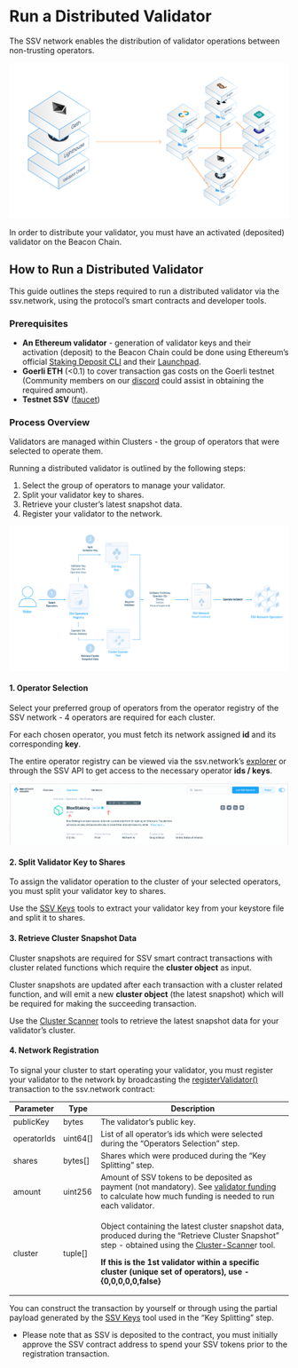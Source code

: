 # Run a Distributed Validator

The SSV network enables the distribution of validator operations between non-trusting operators.

![](.gitbook/assets/0.png)

In order to distribute your validator, you must have an activated (deposited) validator on the Beacon Chain.

## How to Run a Distributed Validator <a href="#_qbxicu1vhvv3" id="_qbxicu1vhvv3"></a>

This guide outlines the steps required to run a distributed validator via the ssv.network, using the protocol’s smart contracts and developer tools.

### Prerequisites <a href="#_v2zo33nxl8mr" id="_v2zo33nxl8mr"></a>

* **An Ethereum validator** - generation of validator keys and their activation (deposit) to the Beacon Chain could be done using Ethereum’s official [Staking Deposit CLI](https://github.com/ethereum/staking-deposit-cli) and their [Launchpad](https://goerli.launchpad.ethereum.org/).
* **Goerli ETH** (<0.1) to cover transaction gas costs on the Goerli testnet (Community members on our [discord](https://discord.gg/D5kUdV93) could assist in obtaining the required amount).
* **Testnet SSV** ([faucet](https://faucet.ssv.network/))

### Process Overview <a href="#_7f2y4pcm8bfl" id="_7f2y4pcm8bfl"></a>

Validators are managed within Clusters - the group of operators that were selected to operate them.

Running a distributed validator is outlined by the following steps:

1. Select the group of operators to manage your validator.
2. Split your validator key to shares.
3. Retrieve your cluster’s latest snapshot data.
4. Register your validator to the network.

![Process Diagram](.gitbook/assets/1.png)

#### 1. Operator Selection <a href="#_tulnbjthau7t" id="_tulnbjthau7t"></a>

Select your preferred group of operators from the operator registry of the SSV network - 4 operators are required for each cluster.

For each chosen operator, you must fetch its network assigned **id** and its corresponding **key**.

The entire operator registry can be viewed via the ssv.network’s [explorer](https://explorer.ssv.network/operators) or through the SSV API to get access to the necessary operator **ids / keys**.

![Operator Page in ssv.network Explorer](.gitbook/assets/2.png)



#### 2. Split Validator Key to Shares <a href="#_x02jw9rs53s3" id="_x02jw9rs53s3"></a>

To assign the validator operation to the cluster of your selected operators, you must split your validator key to shares.

Use the [SSV Keys](tools/ssv-keys/ssv-keys-cli.md) tools to extract your validator key from your keystore file and split it to shares.



#### 3. Retrieve Cluster Snapshot Data <a href="#_vjco67d7q0gy" id="_vjco67d7q0gy"></a>

Cluster snapshots are required for SSV smart contract transactions with cluster related functions which require the **cluster object** as input.

Cluster snapshots are updated after each transaction with a cluster related function, and will emit a new **cluster object** (the latest snapshot) which will be required for making the succeeding transaction.

Use the [Cluster Scanner](tools/cluster-scanner/) tools to retrieve the latest snapshot data for your validator’s cluster.



#### 4. Network Registration <a href="#_j9fra6w5d8er" id="_j9fra6w5d8er"></a>

To signal your cluster to start operating your validator, you must register your validator to the network by broadcasting the [registerValidator()](smart-contracts-v3/ssvnetwork.md#public-registervalidator-publickey-operatorids-shares-amount-cluster) transaction to the ssv.network contract:

| Parameter   | Type      | Description                                                                                                                                                                                                                                                                                                                             |
| ----------- | --------- | --------------------------------------------------------------------------------------------------------------------------------------------------------------------------------------------------------------------------------------------------------------------------------------------------------------------------------------- |
| publicKey   | bytes     | The validator’s public key.                                                                                                                                                                                                                                                                                                             |
| operatorIds | uint64\[] | List of all operator’s ids which were selected during the “Operators Selection” step.                                                                                                                                                                                                                                                   |
| shares      | bytes\[]  | Shares which were produced during the “Key Splitting” step.                                                                                                                                                                                                                                                                             |
| amount      | uint256   | Amount of SSV tokens to be deposited as payment (not mandatory). See [validator funding](https://docs.ssv.network/learn/stakers#validator-funding) to calculate how much funding is needed to run each validator.                                                                                                                       |
| cluster     | tuple\[]  | <p>Object containing the latest cluster snapshot data, produced during the “Retrieve Cluster Snapshot” step - obtained using the <a href="tools/cluster-scanner/">Cluster-Scanne</a>r tool.</p><p></p><p><strong>If this is the 1st validator within a specific cluster (unique set of operators), use - {0,0,0,0,0,false}</strong></p> |

You can construct the transaction by yourself or through using the partial payload generated by the [SSV Keys](tools/ssv-keys/) tool used in the “Key Splitting” step.

* Please note that as SSV is deposited to the contract, you must initially approve the SSV contract address to spend your SSV tokens prior to the registration transaction.
